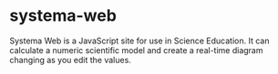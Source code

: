 # systema-web
Systema Web is a JavaScript site for use in Science Education. It can calculate a numeric scientific model and create a real-time diagram changing as you edit the values.

